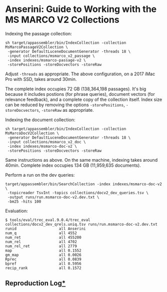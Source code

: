 # Anserini: Guide to Working with the MS MARCO V2 Collections

Indexing the passage collection:

```
sh target/appassembler/bin/IndexCollection -collection MsMarcoPassageV2Collection \
 -generator DefaultLuceneDocumentGenerator -threads 18 \
 -input collections/msmarco_v2_passage \
 -index indexes/msmarco-passage-v2 \
 -storePositions -storeDocvectors -storeRaw
```

Adjust `-threads` as appropriate.
The above configuration, on a 2017 iMac Pro with SSD, takes around 30min.

The complete index occupies 72 GB (138,364,198 passages).
It's big because it includes postions (for phrase queries), document vectors (for relevance feedback), and a complete copy of the collection itself.
Index size can be reduced by removing the options `-storePositions`, `-storeDocvectors`, `-storeRaw` as appropriate.

Indexing the document collection:

```
sh target/appassembler/bin/IndexCollection -collection MsMarcoDocV2Collection \
 -generator DefaultLuceneDocumentGenerator -threads 18 \
 -input collections/msmarco_v2_doc \
 -index indexes/msmarco-doc-v2 \
 -storePositions -storeDocvectors -storeRaw
```

Same instructions as above.
On the same machine, indexing takes around 40min.
Complete index occupies 134 GB (11,959,635 documents).

Perform a run on the dev queries:

```
target/appassembler/bin/SearchCollection -index indexes/msmarco-doc-v2 \
 -topicreader TsvInt -topics collections/docv2_dev_queries.tsv \
 -output runs/run.msmarco-doc-v2.dev.txt \
 -bm25 -hits 100
```

Evaluation:

```
$ tools/eval/trec_eval.9.0.4/trec_eval collections/docv2_dev_qrels.uniq.tsv runs/run.msmarco-doc-v2.dev.txt
runid                 	all	Anserini
num_q                 	all	4552
num_ret               	all	455200
num_rel               	all	4702
num_rel_ret           	all	2779
map                   	all	0.1552
gm_map                	all	0.0026
Rprec                 	all	0.0839
bpref                 	all	0.5956
recip_rank            	all	0.1572
```


## Reproduction Log[*](reproducibility.md)

